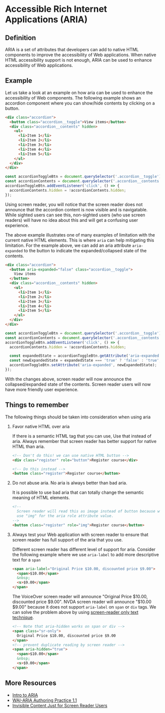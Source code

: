 # Accessible Rich Internet Applications (ARIA)

## Definition
ARIA is a set of attributes that developers can add to native HTML components to improve the accessibility of Web applications. When native HTML accessibility support is not enough, ARIA can be used to enhance accessibility of Web applications.

## Example
Let us take a look at an example on how aria can be used to enhance the accessibility of Web components. The following example shows an accordion component where you can show/hide contents by clicking on a button.

```html
<div class="accordion">
  <button class="accordion__toggle">View items</button>
  <div class="accordion__contents" hidden>
    <ul>
      <li>Item 1</li>
      <li>Item 2</li>
      <li>Item 3</li>
      <li>Item 4</li>
      <li>Item 5</li>
    </ul>
  </div>
</div>
```

```javascript
const accordionToggleBtn = document.querySelector('.accordion__toggle');
const accordionContents = document.querySelector('.accordion__contents');
accordionToggleBtn.addEventListener('click', () => {
  accordionContents.hidden = !accordionContents.hidden;
});
```

Using screen reader, you will notice that the screen reader does not announce that the accordion content is now visible and is navigatable. While sighted users can see this, non-sighted users (who use screen readers) will have no idea about this and will get a confusing user experience.

The above example illustrates one of many examples of limitation with the current native HTML elements. This is where `aria` can help mitigating this limitation. For the example above, we can add an aria attribute `aria-expanded` to the button to indicate the expanded/collapsed state of the contents.

```html
<div class="accordion">
  <button aria-expanded="false" class="accordion__toggle">
    View items
  </button>
  <div class="accordion__contents" hidden>
    <ul>
      <li>Item 1</li>
      <li>Item 2</li>
      <li>Item 3</li>
      <li>Item 4</li>
      <li>Item 5</li>
    </ul>
  </div>
</div>
```

```javascript
const accordionToggleBtn = document.querySelector('.accordion__toggle');
const accordionContents = document.querySelector('.accordion__contents');
accordionToggleBtn.addEventListener('click', () => {
  accordionContents.hidden = !accordionContents.hidden;

  const expandedState = accordionToggleBtn.getAttribute('aria-expanded');
  const newExpandedState = expandedState === 'true' ? 'false' : 'true';
  accordionToggleBtn.setAttribute('aria-expanded', newExpandedState);
});
```

With the changes above, screen reader will now announce the collapsed/expanded state of the contents. Screen reader users will now have more friendly user experience.

## Things to remember
The following things should be taken into consideration when using aria

1. Favor native HTML over aria  

    If there is a semantic HTML tag that you can use, Use that instead of aria. Always remember that screen reader has better support for native HTML than aria.

    ```html
    <!-- Don't do this! we can use native HTML button -->
    <div class="register" role="button">Register course</div>

    <!-- Do this instead -->
    <button class="register">Register course</button>
    ```

2. Do not abuse aria. No aria is always better than bad aria.

    It is possible to use bad aria that can totally change the semantic meaning of HTML elements. 

    ```html
    <!--
      Screen reader will read this as image instead of button because we
      use "img" for the aria role attribute value.
    -->
    <button class="register" role="img">Register course</button>

3. Always test your Web application with screen reader to ensure that screen reader has full support of the aria that you use.

    Different screen reader has different level of support for aria. Consider the following example where we use `aria-label` to add more descriptive text for a `span`

    ```html
    <span aria-label="Original Price $10.00, discounted price $9.00">
      <span>$10.00</span>
      &nbsp;
      <s>$9.00</span>
    </span>
    ```

    The VoiceOver screen reader will announce "Original Price $10.00, discounted price $9.00". NVDA screen reader will announce "$10.00 $9.00" because it does not support `aria-label` on `span` or `div` tags. We can solve the problem above by using [screen-reader only text technique](https://webaim.org/techniques/css/invisiblecontent/).

    ```html
    <!-- Note that aria-hidden works on span or div -->
    <span class="sr-only">
      Original Price $10.00, discounted price $9.00
    </span>
    <!-- prevent duplicate reading by screen reader -->
    <span aria-hidden="true">
      <span>$10.00</span>
      &nbsp;
      <s>$9.00</span>
    </span>
    ```

## More Resources
- [Intro to ARIA](https://www.w3.org/WAI/standards-guidelines/aria/)
- [WAI-ARIA Authoring Practice 1.1](https://www.w3.org/TR/wai-aria-practices-1.1/)
- [Invisible Content Just for Screen Reader Users](https://webaim.org/techniques/css/invisiblecontent/)
